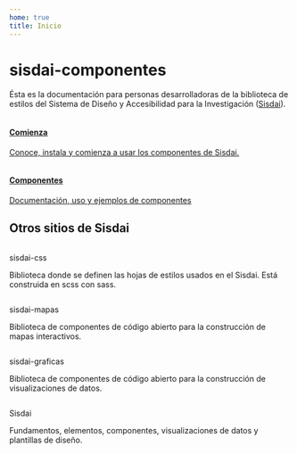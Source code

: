 ```yaml
---
home: true
title: Inicio
---
```

<div class="contenedor ancho-lectura">
  <h1>sisdai-componentes</h1>
  <p>
    Ésta es la documentación para personas desarrolladoras de la biblioteca 
    de estilos del Sistema de Diseño y Accesibilidad para la Investigación  
    (<a href="https://sisdai.conacyt.mx/" target="_blank">Sisdai</a>).      
  </p>

</div>
 


<div class="contenedor ancho-fijo p-b-maximo">
  <div class="flex">
    <div class="columna-8">
      <a class="tarjeta tarjeta-hipervinculo-interno" href="/comienza/">
      <img loading="lazy" class="tarjeta-imagen" src="https://cdn.conahcyt.mx/sisdai/sisdai-componentes/comienza.webp" alt=""/>
      <div class="tarjeta-cuerpo">
        <h4>Comienza</h4>
          <p>
            Conoce, instala y comienza a usar los componentes de Sisdai.
          </p>
      </div>
      </a>
    </div>
    <div class="columna-8">
      <a class="tarjeta tarjeta-hipervinculo-interno" href="/componentes/audio/">
      <img loading="lazy" class="tarjeta-imagen" src="https://cdn.conahcyt.mx/sisdai/sisdai-componentes/componentes.png" alt=""/>
      <div class="tarjeta-cuerpo">
        <h4>Componentes</h4>
          <p>
            Documentación, uso y ejemplos de componentes
          </p>
      </div>
      </a>
    </div>
  </div>
  <div>
    <h2>Otros sitios de Sisdai</h2>
    <div class="flex">
      <div class="columna-8">
        <div class="tarjeta tarjeta-horizontal">
          <img class="tarjeta-imagen" src="https://cdn.conahcyt.mx/sisdai/sisdai-componentes/sisdai-css.webp" alt="">
          <div class="tarjeta-cuerpo">
            <p class="tarjeta-titulo">sisdai-css</p>
            <p>Biblioteca donde se definen las hojas de estilos usados en el Sisdai. Está construida en scss con sass.</p>
          </div>
          <div class="tarjeta-pie">
            <SisdaiEnlaceExterno 
              class="boton boton-primario boton-chico" 
              enlace="https://sisdai-css.conahcyt.mx/" 
              texto="Ir a documentación" 
              aria-label="Ir a documentación de sisdai-css"/>
            <SisdaiEnlaceExterno 
              class="boton boton-secundario boton-chico" 
              enlace="https://codigo.conahcyt.mx/sisdai/sisdai-css" 
              texto="Ir a repositorio" 
              aria-label="Ir a repositorio de sisdai-css"/>
          </div>
        </div>
      </div>
      <div class="columna-8">
        <div class="tarjeta tarjeta-horizontal">
          <img class="tarjeta-imagen" src="https://cdn.conahcyt.mx/sisdai/sisdai-componentes/sisdai-mapas.webp" alt="">
          <div class="tarjeta-cuerpo">
            <p class="tarjeta-titulo">sisdai-mapas</p>
            <p>Biblioteca de componentes de código abierto para la construcción de mapas interactivos.</p>
          </div>
          <div class="tarjeta-pie">
            <SisdaiEnlaceExterno 
              class="boton boton-primario boton-chico" 
              enlace="https://sisdai-mapas.conahcyt.mx/" 
              texto="Ir a documentación" 
              aria-label="Ir a documentación de sisdai-mapas"/>
            <SisdaiEnlaceExterno 
              class="boton boton-secundario boton-chico" 
              enlace="https://codigo.conahcyt.mx/sisdai/sisdai-mapas" 
              texto="Ir a repositorio" 
              aria-label="Ir a repositorio de sisdai-mapas"/>
          </div>
        </div>
      </div>
      <div class="columna-8">
        <div class="tarjeta tarjeta-horizontal">
          <img class="tarjeta-imagen" src="https://cdn.conahcyt.mx/sisdai/sisdai-componentes/sisdai-graficas.webp" alt="">
          <div class="tarjeta-cuerpo">
            <p class="tarjeta-titulo">sisdai-graficas</p>
            <p>Biblioteca de componentes de código abierto para la construcción de visualizaciones de datos.</p>
          </div>
          <div class="tarjeta-pie">
            <SisdaiEnlaceExterno 
              class="boton boton-primario boton-chico" 
              enlace="https://sisdai-graficas.conahcyt.mx/" 
              texto="Ir a documentación" 
              aria-label="Ir a documentación de sisdai-graficas"/>
            <SisdaiEnlaceExterno 
              class="boton boton-secundario boton-chico" 
              enlace="https://codigo.conahcyt.mx/sisdai/sisdai-graficas" 
              texto="Ir a repositorio" 
              aria-label="Ir a repositorio de sisdai-graficas"/>
          </div>
        </div>
      </div>
      <div class="columna-8">
        <div class="tarjeta tarjeta-horizontal">
          <img class="tarjeta-imagen" src="https://cdn.conahcyt.mx/sisdai/sisdai-componentes/sisdai-portal.webp" alt="">
          <div class="tarjeta-cuerpo">
            <p class="tarjeta-titulo">Sisdai</p>
            <p>Fundamentos, elementos, componentes, visualizaciones de datos y plantillas de diseño.</p>
          </div>
          <div class="tarjeta-pie">
            <SisdaiEnlaceExterno 
              class="boton boton-primario boton-chico" 
              enlace="https://sisdai.conahcyt.mx/" 
              texto="Ir a Sisdai" 
              aria-label="Ir a pagina de Sisdai"/>
          </div>
        </div>
      </div>
    </div>
  </div>
</div>

